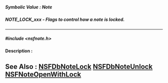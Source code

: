 ##### Symbolic Value : Note
##### NOTE_LOCK_xxx - Flags to control how a note is locked.
---
##### #include <nsfnote.h>
**Description :**

**See Also :**
[NSFDbNoteLock](D:/md_files/NSFDbNoteLock.md)
[NSFDbNoteUnlock](D:/md_files/NSFDbNoteUnlock.md)
[NSFNoteOpenWithLock](D:/md_files/NSFNoteOpenWithLock.md)
---
